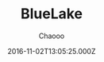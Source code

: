 ---
title: BlueLake
github: https://github.com/chaooo/hexo-theme-BlueLake
demo: https://chaoo.oschina.io/
author: Chaooo
ssg:
  - Hexo
cms:
  - No Cms
date: 2016-11-02T13:05:25.000Z
description: A simple theme for Hexo with great performance on different devices .
stale: false
disabled: false
disabled_reason: ''
---